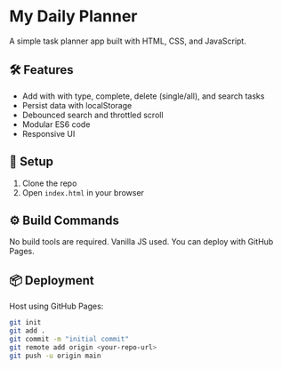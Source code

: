# My Daily Planner

A simple task planner app built with HTML, CSS, and JavaScript.

## 🛠 Features

- Add with with type, complete, delete (single/all), and search tasks
- Persist data with localStorage
- Debounced search and throttled scroll
- Modular ES6 code
- Responsive UI

## 🚀 Setup

1. Clone the repo
2. Open `index.html` in your browser

## ⚙ Build Commands

No build tools are required. Vanilla JS used. You can deploy with GitHub Pages.

## 📦 Deployment

Host using GitHub Pages:

```bash
git init
git add .
git commit -m "initial commit"
git remote add origin <your-repo-url>
git push -u origin main
```